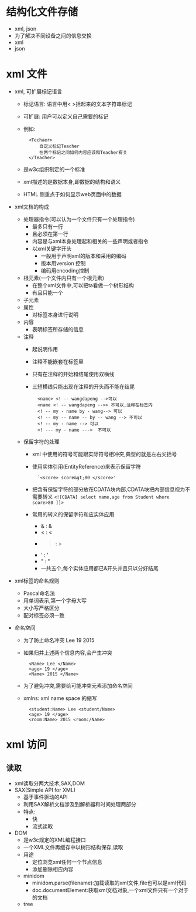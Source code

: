 # 结构化文件存储

- xml, json
- 为了解决不同设备之间的信息交换
- xml
- json

# xml 文件
- xml, 可扩展标记语言
    - 标记语言: 语言中用< >括起来的文本字符串标记
    - 可扩展: 用户可以定义自己需要的标记
    - 例如:
        
            <Techaer>
                自定义标记Teacher
                在两个标记之间如何内容应该和Teacher有关
            </Teacher>
    - 是w3c组织制定的一个标准
    - xml描述的是数据本身,即数据的结构和语义
    - HTML 侧重点于如何显示web页面中的数据
    
- xml文档的构成
    - 处理器指令(可以认为一个文件只有一个处理指令)
        - 最多只有一行
        - 且必须在第一行
        - 内容是与xml本身处理起和相关的一些声明或者指令
        - 以xml关键字开头
            - 一般用于声明xml的版本和采用的编码
            - 版本用version 控制
            - 编码用encoding控制
    - 根元素(一个文件内只有一个根元素)
        - 在整个xml文件中,可以把ta看做一个树形结构
        - 有且只能一个
    - 子元素
    - 属性
        - 对标签本身进行说明
    - 内容
        - 表明标签所存储的信息
    - 注释
        - 起说明作用
        - 注释不能嵌套在标签里
        - 只有在注释的开始和结尾使用双横线
        - 三短横线只能出现在注释的开头而不能在结尾
        
                <name> <! -- wangdapeng -->可以
                <name <! -- wangdapeng -->> 不可以,注释在标签内
                <! -- my - name by - wang--> 可以
                <! -- my -- name -- by -- wang --> 不可以
                <! -- my - name --> 可以
                <! --- my - name --->  不可以
     - 保留字符的处理
        - xml 中使用的符号可能跟实际符号相冲突,典型的就是左右尖括号
        - 使用实体引用(EntityReference)来表示保留字符
                
                `<score> score&gt;80 </score>'
                
        - 把含有保留字符的部分放在CDATA块内部,CDATA块把内部信息视为不需要转义
                `<![CDATA[
                    select name,age
                    from Student
                    where score>80
                    ]]>`
        - 常用的转义的保留字符和应实体应用
            - & : &amp;
            - < : &lt;
            - > : &gt;
            - ' : &apos;
            - " : &quot;
            - 一共五个,每个实体应用都已&开头并且只以分好结尾
- xml标签的命名规则
    - Pascal命名法
    - 用单词表示,第一个字母大写
    - 大小写严格区分
    - 配对标签必须一致
- 命名空间
    - 为了防止命名冲突
        <Student>
            <Name> Lee </Name>
            <age> 19 </age>
        </Student>
        <Room>
            <Name> 2015 </Name>
        </Room>
    - 如果归并上述两个信息内容,会产生冲突
        <Schooler>
       
            <Name> Lee </Name>
            <age> 19 </age>
            <Name> 2015 </Name>
        </Schooler>
    - 为了避免冲突,需要给可能冲突元素添加命名空间
    - xmlns: xml name space 的缩写
        <Schooler xmlns: student='http://my_student' xmlns:room='http//my_room'>
       
            <student:Name> Lee <student/Name>
            <age> 19 </age>
            <room:Name> 2015 <room:/Name>
        </Schooler>
# xml 访问

## 读取
- xml读取分两大技术,SAX,DOM
- SAX(Simple API for XML)
    - 基于事件驱动的API
    - 利用SAX解析文档涉及到解析器和时间处理两部分
    - 特点:
        - 快
        - 流式读取
- DOM 
    - 是w3c规定的XML编程接口
    - 一个XML文件再缓存中以树形结构保存,读取
    - 用途    
        - 定位浏览xml任何一个节点信息
        - 添加删除相应内容
    - minidom
        - minidom.parse(filename):加载读取的xml文件,file也可以是xml代码
        - doc.documentElement:获取xml文档对象,一个xml文件只有一个对于的文档
    - tree
    